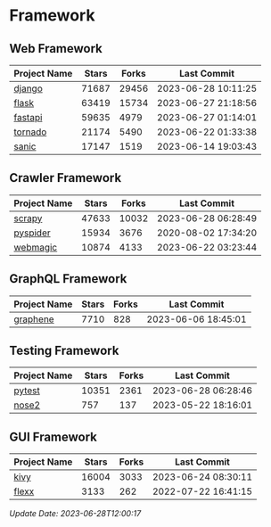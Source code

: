 # Framework

## Web Framework
| Project Name | Stars | Forks | Last Commit |
| ------------ | ----- | ----- | ----------- |
| [django](https://github.com/django/django) | 71687 | 29456 | 2023-06-28 10:11:25 |
| [flask](https://github.com/pallets/flask) | 63419 | 15734 | 2023-06-27 21:18:56 |
| [fastapi](https://github.com/tiangolo/fastapi) | 59635 | 4979 | 2023-06-27 01:14:01 |
| [tornado](https://github.com/tornadoweb/tornado) | 21174 | 5490 | 2023-06-22 01:33:38 |
| [sanic](https://github.com/sanic-org/sanic) | 17147 | 1519 | 2023-06-14 19:03:43 |

## Crawler Framework
| Project Name | Stars | Forks | Last Commit |
| ------------ | ----- | ----- | ----------- |
| [scrapy](https://github.com/scrapy/scrapy) | 47633 | 10032 | 2023-06-28 06:28:49 |
| [pyspider](https://github.com/binux/pyspider) | 15934 | 3676 | 2020-08-02 17:34:20 |
| [webmagic](https://github.com/code4craft/webmagic) | 10874 | 4133 | 2023-06-22 03:23:44 |

## GraphQL Framework
| Project Name | Stars | Forks | Last Commit |
| ------------ | ----- | ----- | ----------- |
| [graphene](https://github.com/graphql-python/graphene) | 7710 | 828 | 2023-06-06 18:45:01 |

## Testing Framework
| Project Name | Stars | Forks | Last Commit |
| ------------ | ----- | ----- | ----------- |
| [pytest](https://github.com/pytest-dev/pytest) | 10351 | 2361 | 2023-06-28 06:28:46 |
| [nose2](https://github.com/nose-devs/nose2) | 757 | 137 | 2023-05-22 18:16:01 |

## GUI Framework
| Project Name | Stars | Forks | Last Commit |
| ------------ | ----- | ----- | ----------- |
| [kivy](https://github.com/kivy/kivy) | 16004 | 3033 | 2023-06-24 08:30:11 |
| [flexx](https://github.com/flexxui/flexx) | 3133 | 262 | 2022-07-22 16:41:15 |

*Update Date: 2023-06-28T12:00:17*